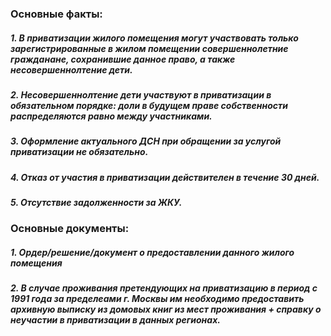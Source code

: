 ### Основные факты: 
##### 1. В приватизации жилого помещения могут участвовать только зарегистрированные в жилом помещении совершеннолетние гражданане, сохранившие данное право, а также несовершеннолтение дети.
##### 2. Несовершеннолтение дети участвуют в приватизации в обязательном порядке: доли в будущем праве собственности распределяются равно между участниками.
##### 3. Оформление актуального ДСН при обращении за услугой приватизации не обязательно.
##### 4. Отказ от участия в приватизации действителен в течение 30 дней.
##### 5. Отсутствие задолженности за ЖКУ.
### Основные документы:
 ##### 1. Ордер/решение/документ о предоставлении данного жилого помещения
 ##### 2. В случае проживания претендующих на приватизацию в период с 1991 года за пределеами г. Москвы им необходимо предоставить архивную выписку из домовых книг из мест проживания + справку о неучастии в приватизации в данных регионах.

